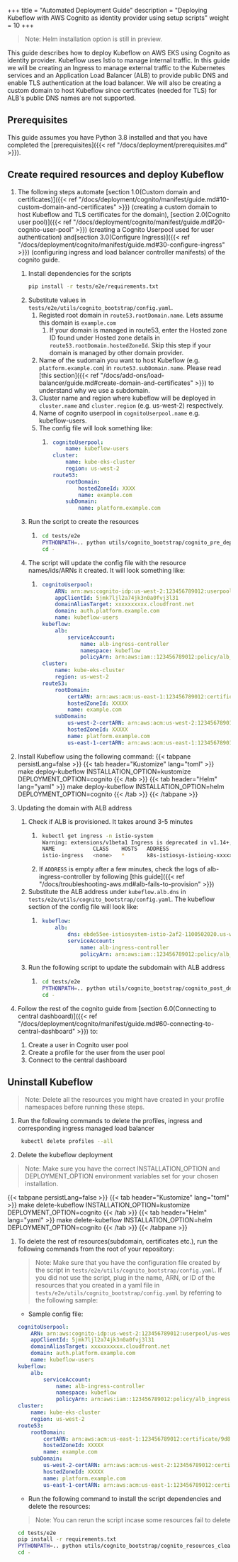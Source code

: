 +++
title = "Automated Deployment Guide"
description = "Deploying Kubeflow with AWS Cognito as identity provider using setup scripts"
weight = 10
+++

> Note: Helm installation option is still in preview.

This guide describes how to deploy Kubeflow on AWS EKS using Cognito as identity provider. Kubeflow uses Istio to manage internal traffic. In this guide we will be creating an Ingress to manage external traffic to the Kubernetes services and an Application Load Balancer (ALB) to provide public DNS and enable TLS authentication at the load balancer. We will also be creating a custom domain to host Kubeflow since certificates (needed for TLS) for ALB's public DNS names are not supported.

## Prerequisites

This guide assumes you have Python 3.8 installed and that you have completed the [prerequisites]({{< ref "/docs/deployment/prerequisites.md" >}}).

## Create required resources and deploy Kubeflow

1. The following steps automate [section 1.0(Custom domain and certificates)]({{< ref "/docs/deployment/cognito/manifest/guide.md#10-custom-domain-and-certificates" >}}) (creating a custom domain to host Kubeflow and TLS certificates for the domain), [section 2.0(Cognito user pool)]({{< ref "/docs/deployment/cognito/manifest/guide.md#20-cognito-user-pool" >}}) (creating a Cognito Userpool used for user authentication) and[section 3.0(Configure Ingress)]({{< ref "/docs/deployment/cognito/manifest/guide.md#30-configure-ingress" >}}) (configuring ingress and load balancer controller manifests) of the cognito guide.
    1. Install dependencies for the scripts
        ```sh
        pip install -r tests/e2e/requirements.txt
        ```
    1. Substitute values in `tests/e2e/utils/cognito_bootstrap/config.yaml`.
        1. Registed root domain in `route53.rootDomain.name`. Lets assume this domain is `example.com`
            1. If your domain is managed in route53, enter the Hosted zone ID found under Hosted zone details in `route53.rootDomain.hostedZoneId`. Skip this step if your domain is managed by other domain provider.
        1. Name of the sudomain you want to host Kubeflow (e.g. `platform.example.com`) in `route53.subDomain.name`. Please read [this section]({{< ref "/docs/add-ons/load-balancer/guide.md#create-domain-and-certificates" >}}) to understand why we use a subdomain.
        1. Cluster name and region where kubeflow will be deployed in `cluster.name` and `cluster.region` (e.g. us-west-2) respectively.
        1. Name of cognito userpool in `cognitoUserpool.name` e.g. kubeflow-users.
        1. The config file will look something like:
            1. ```yaml
                cognitoUserpool:
                    name: kubeflow-users
                cluster:
                    name: kube-eks-cluster
                    region: us-west-2
                route53:
                    rootDomain:
                        hostedZoneId: XXXX
                        name: example.com
                    subDomain:
                        name: platform.example.com
                ```
    1. Run the script to create the resources
        1. ```sh
            cd tests/e2e
            PYTHONPATH=.. python utils/cognito_bootstrap/cognito_pre_deployment.py
            cd -
            ```
    1. The script will update the config file with the resource names/ids/ARNs it created. It will look something like:
        1. ```yaml
            cognitoUserpool:
                ARN: arn:aws:cognito-idp:us-west-2:123456789012:userpool/us-west-2_yasI9dbxF
                appClientId: 5jmk7ljl2a74jk3n0a0fvj3l31
                domainAliasTarget: xxxxxxxxxx.cloudfront.net
                domain: auth.platform.example.com
                name: kubeflow-users
            kubeflow:
                alb:
                    serviceAccount:
                        name: alb-ingress-controller
                        namespace: kubeflow
                        policyArn: arn:aws:iam::123456789012:policy/alb_ingress_controller_kube-eks-clusterxxx
            cluster:
                name: kube-eks-cluster
                region: us-west-2
            route53:
                rootDomain:
                    certARN: arn:aws:acm:us-east-1:123456789012:certificate/9d8c4bbc-3b02-4a48-8c7d-d91441c6e5af
                    hostedZoneId: XXXXX
                    name: example.com
                subDomain:
                    us-west-2-certARN: arn:aws:acm:us-west-2:123456789012:certificate/d1d7b641c238-4bc7-f525-b7bf-373cc726
                    hostedZoneId: XXXXX
                    name: platform.example.com
                    us-east-1-certARN: arn:aws:acm:us-east-1:123456789012:certificate/373cc726-f525-4bc7-b7bf-d1d7b641c238
            ```

1. Install Kubeflow using the following command:
{{< tabpane persistLang=false >}}
{{< tab header="Kustomize" lang="toml" >}}
make deploy-kubeflow INSTALLATION_OPTION=kustomize DEPLOYMENT_OPTION=cognito
{{< /tab >}}
{{< tab header="Helm" lang="yaml" >}}
make deploy-kubeflow INSTALLATION_OPTION=helm DEPLOYMENT_OPTION=cognito
{{< /tab >}}
{{< /tabpane >}}

1. Updating the domain with ALB address
    1. Check if ALB is provisioned. It takes around 3-5 minutes
        1. ```sh
            kubectl get ingress -n istio-system
            Warning: extensions/v1beta1 Ingress is deprecated in v1.14+, unavailable in v1.22+; use networking.k8s.io/v1 Ingress
            NAME            CLASS    HOSTS   ADDRESS                                                              PORTS   AGE
            istio-ingress   <none>   *       k8s-istiosys-istioing-xxxxxx-110050202.us-west-2.elb.amazonaws.com   80      15d
            ```
        2. If `ADDRESS` is empty after a few minutes, check the logs of alb-ingress-controller by following [this guide]({{< ref "/docs/troubleshooting-aws.md#alb-fails-to-provision" >}})
    1. Substitute the ALB address under `kubeflow.alb.dns` in `tests/e2e/utils/cognito_bootstrap/config.yaml`. The kubeflow section of the config file will look like:
        1. ```yaml
            kubeflow:
                alb:
                    dns: ebde55ee-istiosystem-istio-2af2-1100502020.us-west-2.elb.amazonaws.com
                    serviceAccount:
                        name: alb-ingress-controller
                        policyArn: arn:aws:iam::123456789012:policy/alb_ingress_controller_kube-eks-clusterxxx
            ```
    1. Run the following script to update the subdomain with ALB address
        1. ```sh
            cd tests/e2e
            PYTHONPATH=.. python utils/cognito_bootstrap/cognito_post_deployment.py
            cd -
            ```
1. Follow the rest of the cognito guide from [section 6.0(Connecting to central dashboard)]({{< ref "/docs/deployment/cognito/manifest/guide.md#60-connecting-to-central-dashboard" >}}) to:
    1. Create a user in Cognito user pool
    1. Create a profile for the user from the user pool
    1. Connect to the central dashboard

## Uninstall Kubeflow
> Note: Delete all the resources you might have created in your profile namespaces before running these steps.
1. Run the following commands to delete the profiles, ingress and corresponding ingress managed load balancer
   ```bash
    kubectl delete profiles --all
    ```

1. Delete the kubeflow deployment
> Note: Make sure you have the correct INSTALLATION_OPTION and DEPLOYMENT_OPTION environment variables set for your chosen installation.
 
{{< tabpane persistLang=false >}}
{{< tab header="Kustomize" lang="toml" >}}
make delete-kubeflow INSTALLATION_OPTION=kustomize DEPLOYMENT_OPTION=cognito
{{< /tab >}}
{{< tab header="Helm" lang="yaml" >}}
make delete-kubeflow INSTALLATION_OPTION=helm DEPLOYMENT_OPTION=cognito
{{< /tab >}}
{{< /tabpane >}}
 
1. To delete the rest of resources(subdomain, certificates etc.), run the following commands from the root of your repository:
    > Note: Make sure that you have the configuration file created by the script in `tests/e2e/utils/cognito_bootstrap/config.yaml`. If you did not use the script, plug in the name, ARN, or ID of the resources that you created in a yaml file in `tests/e2e/utils/cognito_bootstrap/config.yaml` by referring to the following sample:
    - Sample config file:
    ```yaml
    cognitoUserpool:
        ARN: arn:aws:cognito-idp:us-west-2:123456789012:userpool/us-west-2_yasI9dbxF
        appClientId: 5jmk7ljl2a74jk3n0a0fvj3l31
        domainAliasTarget: xxxxxxxxxx.cloudfront.net
        domain: auth.platform.example.com
        name: kubeflow-users
    kubeflow:
        alb:
            serviceAccount:
                name: alb-ingress-controller
                namespace: kubeflow
                policyArn: arn:aws:iam::123456789012:policy/alb_ingress_controller_kube-eks-clusterxxx
    cluster:  
        name: kube-eks-cluster
        region: us-west-2
    route53:
        rootDomain:
            certARN: arn:aws:acm:us-east-1:123456789012:certificate/9d8c4bbc-3b02-4a48-8c7d-d91441c6e5af
            hostedZoneId: XXXXX
            name: example.com
        subDomain:
            us-west-2-certARN: arn:aws:acm:us-west-2:123456789012:certificate/d1d7b641c238-4bc7-f525-b7bf-373cc726
            hostedZoneId: XXXXX
            name: platform.example.com
            us-east-1-certARN: arn:aws:acm:us-east-1:123456789012:certificate/373cc726-f525-4bc7-b7bf-d1d7b641c238
    ```
    - Run the following command to install the script dependencies and delete the resources:
    > Note: You can rerun the script incase some resources fail to delete
    ```bash
    cd tests/e2e
    pip install -r requirements.txt
    PYTHONPATH=.. python utils/cognito_bootstrap/cognito_resources_cleanup.py
    cd -
    ```
